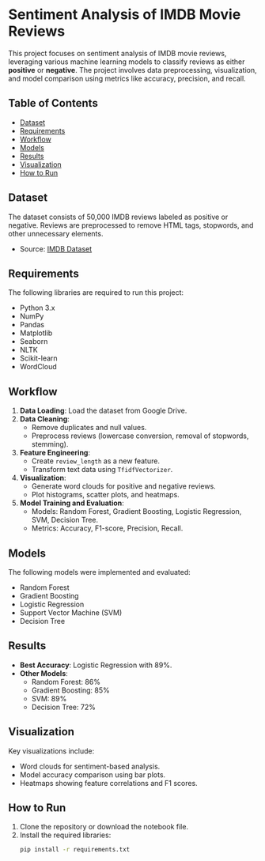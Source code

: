 # Sentiment Analysis of IMDB Movie Reviews

This project focuses on sentiment analysis of IMDB movie reviews, leveraging various machine learning models to classify reviews as either **positive** or **negative**. The project involves data preprocessing, visualization, and model comparison using metrics like accuracy, precision, and recall.

## Table of Contents
- [Dataset](#dataset)
- [Requirements](#requirements)
- [Workflow](#workflow)
- [Models](#models)
- [Results](#results)
- [Visualization](#visualization)
- [How to Run](#how-to-run)

## Dataset
The dataset consists of 50,000 IMDB reviews labeled as positive or negative. Reviews are preprocessed to remove HTML tags, stopwords, and other unnecessary elements.

- Source: [IMDB Dataset](https://ai.stanford.edu/~amaas/data/sentiment/)

## Requirements
The following libraries are required to run this project:
- Python 3.x
- NumPy
- Pandas
- Matplotlib
- Seaborn
- NLTK
- Scikit-learn
- WordCloud

## Workflow
1. **Data Loading**: Load the dataset from Google Drive.
2. **Data Cleaning**: 
   - Remove duplicates and null values.
   - Preprocess reviews (lowercase conversion, removal of stopwords, stemming).
3. **Feature Engineering**:
   - Create `review_length` as a new feature.
   - Transform text data using `TfidfVectorizer`.
4. **Visualization**:
   - Generate word clouds for positive and negative reviews.
   - Plot histograms, scatter plots, and heatmaps.
5. **Model Training and Evaluation**:
   - Models: Random Forest, Gradient Boosting, Logistic Regression, SVM, Decision Tree.
   - Metrics: Accuracy, F1-score, Precision, Recall.

## Models
The following models were implemented and evaluated:
- Random Forest
- Gradient Boosting
- Logistic Regression
- Support Vector Machine (SVM)
- Decision Tree

## Results
- **Best Accuracy**: Logistic Regression with 89%.
- **Other Models**: 
  - Random Forest: 86%
  - Gradient Boosting: 85%
  - SVM: 89%
  - Decision Tree: 72%

## Visualization
Key visualizations include:
- Word clouds for sentiment-based analysis.
- Model accuracy comparison using bar plots.
- Heatmaps showing feature correlations and F1 scores.

## How to Run
1. Clone the repository or download the notebook file.
2. Install the required libraries:
   ```bash
   pip install -r requirements.txt
